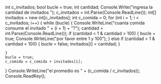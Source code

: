 int c_invitados;
bool bucle = true;
int cantidad;
Console.Write("ingresa la cantidad de invitados ");
c_invitados = int.Parse(Console.ReadLine());
int[] invitados = new int[c_invitados];
int c_comida = 0;
for (int i = 1; i < c_invitados; i++)
{
    while (bucle)
    {
        Console.WriteLine("cuanta comida consume el invitado " + (i + 1) + "?");
        cantidad = int.Parse(Console.ReadLine());
        if (cantidad < 1 & cantidad > 100)
        {
            bucle = true;
            Console.WriteLine("por favor entre 1 y 100");
        }
        else if (cantidad > 1 & cantidad < 100)
        {
            bucle = false;
            invitados[i] = cantidad;
        }

    }
    bucle = true;
    c_comida = c_comida + invitados[i];
}
Console.WriteLine("el promedio es " + (c_comida / c_invitados));
Console.ReadKey();
